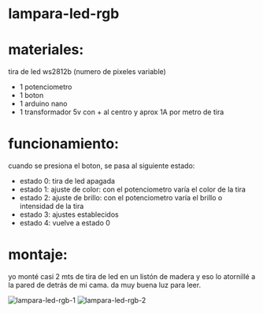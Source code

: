 # lampara-led-rgb
# materiales:

tira de led ws2812b (numero de pixeles variable)
- 1 potenciometro
- 1 boton
- 1 arduino nano
- 1 transformador 5v con + al centro y aprox 1A por metro de tira

# funcionamiento:

cuando se presiona el boton, se pasa al siguiente estado:

- estado 0: tira de led apagada
- estado 1: ajuste de color: con el potenciometro varía el color de la tira
- estado 2: ajuste de brillo: con el potenciometro varía el brillo o intensidad de la tira
- estado 3: ajustes establecidos
- estado 4: vuelve a estado 0

# montaje:
yo monté casi 2 mts de tira de led en un listón de madera y eso lo atornillé a la pared de detrás de mi cama. da muy buena luz para leer.

![lampara-led-rgb-1](https://user-images.githubusercontent.com/74024248/111000442-5b8ebb80-8382-11eb-9821-faa2197d5fc5.png)
![lampara-led-rgb-2](https://user-images.githubusercontent.com/74024248/111000431-57629e00-8382-11eb-9071-0bcce20c2007.png)
